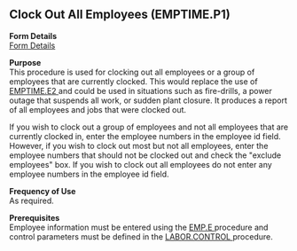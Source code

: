 ##  Clock Out All Employees (EMPTIME.P1)

<PageHeader />

**Form Details**  
[ Form Details ](EMPTIME-P1-1/README.md)   

**Purpose**  
This procedure is used for clocking out all employees or a group of employees that are currently clocked. This would replace the use of [ EMPTIME.E2 ](../../PRO-ENTRY/EMPTIME-E2/README.md) and could be used in situations such as fire-drills, a power outage that suspends all work, or sudden plant closure. It produces a report of all employees and jobs that were clocked out.   
  
If you wish to clock out a group of employees and not all employees that are
currently clocked in, enter the employee numbers in the employee id field.
However, if you wish to clock out most but not all employees, enter the
employee numbers that should not be clocked out and check the "exclude
employees" box. If you wish to clock out all employees do not enter any
employee numbers in the employee id field.

**Frequency of Use**  
As required.

**Prerequisites**  
Employee information must be entered using the [ EMP.E ](../../PRO-ENTRY/EMP-E/README.md) procedure and control parameters must be defined in the [ LABOR.CONTROL ](../../PRO-ENTRY/LABOR-CONTROL/README.md) procedure. 

<badge text= "Version 8.10.57" vertical="middle" />

<PageFooter />